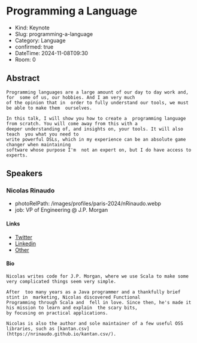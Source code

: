 # Programming a Language

- Kind: Keynote
- Slug: programming-a-language
- Category: Language
- confirmed: true
- DateTime: 2024-11-08T09:30
- Room: 0


## Abstract

```
Programming languages are a large amount of our day to day work and, for  some of us, our hobbies. And I am very much 
of the opinion that in  order to fully understand our tools, we must be able to make them  ourselves.

In this talk, I will show you how to create a  programming language from scratch. You will come away from this with a
deeper understanding of, and insights on, your tools. It will also teach  you what you need to
write powerful DSLs, which in my experience can be an absolute game changer when maintaining
software whose purpose I'm  not an expert on, but I do have access to experts.
```

## Speakers

### Nicolas Rinaudo

- photoRelPath: /images/profiles/paris-2024/nRinaudo.webp
- job: VP of Engineering @ J.P. Morgan

#### Links

- [Twitter](https://x.com/NicolasRinaudo)
- [Linkedin](https://www.linkedin.com/in/nicolasrinaudo)
- [Other](https://nrinaudo.github.io/)

#### Bio

```
Nicolas writes code for J.P. Morgan, where we use Scala to make some very complicated things seem very simple.

After  too many years as a Java programmer and a thankfully brief stint in  marketing, Nicolas discovered Functional
Programming through Scala and  fell in love. Since then, he's made it his mission to learn and explain  the scary bits,
by focusing on practical applications.

Nicolas is also the author and sole maintainer of a few useful OSS libraries, such as [kantan.csv](https://nrinaudo.github.io/kantan.csv/).
```


